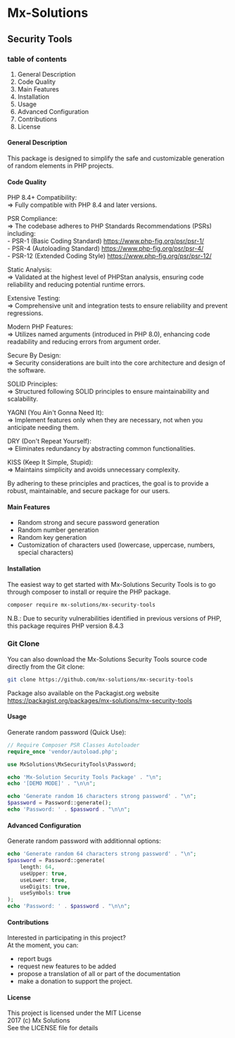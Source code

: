 # Mx-Solutions

## Security Tools

### table of contents
1. General Description
2. Code Quality
3. Main Features
4. Installation
5. Usage
6. Advanced Configuration
7. Contributions
8. License

#### General Description
This package is designed to simplify the safe and customizable generation of random elements in PHP projects.

#### Code Quality
PHP 8.4+ Compatibility:  
 => Fully compatible with PHP 8.4 and later versions.
  
PSR Compliance:  
 => The codebase adheres to PHP Standards Recommendations (PSRs) including:  
    - PSR-1 (Basic Coding Standard)  https://www.php-fig.org/psr/psr-1/  
    - PSR-4 (Autoloading Standard)   https://www.php-fig.org/psr/psr-4/  
    - PSR-12 (Extended Coding Style) https://www.php-fig.org/psr/psr-12/  
  
Static Analysis:  
 => Validated at the highest level of PHPStan analysis, ensuring code reliability and reducing potential runtime errors.  
  
Extensive Testing:  
 => Comprehensive unit and integration tests to ensure reliability and prevent regressions.  
  
Modern PHP Features:  
 => Utilizes named arguments (introduced in PHP 8.0), enhancing code readability and reducing errors from argument order.  
  
Secure By Design:  
 => Security considerations are built into the core architecture and design of the software.  
  
SOLID Principles:  
 => Structured following SOLID principles to ensure maintainability and scalability.  
  
YAGNI (You Ain't Gonna Need It):  
 => Implement features only when they are necessary, not when you anticipate needing them.  
  
DRY (Don't Repeat Yourself):  
 => Eliminates redundancy by abstracting common functionalities.  
  
KISS (Keep It Simple, Stupid):  
 => Maintains simplicity and avoids unnecessary complexity.  
  
By adhering to these principles and practices, the goal is to provide a robust, maintainable, and secure package for our users.

#### Main Features
 - Random strong and secure password generation
 - Random number generation
 - Random key generation
 - Customization of characters used (lowercase, uppercase, numbers, special characters)

#### Installation

The easiest way to get started with Mx-Solutions Security Tools is to go through composer to install or require the PHP package.  

```bash
composer require mx-solutions/mx-security-tools
```

N.B.: Due to security vulnerabilities identified in previous versions of PHP, this package requires PHP version 8.4.3

### Git Clone
You can also download the Mx-Solutions Security Tools source code directly from the Git clone:  

```bash
git clone https://github.com/mx-solutions/mx-security-tools
```

Package also available on the Packagist.org website  
https://packagist.org/packages/mx-solutions/mx-security-tools

#### Usage

Generate random password (Quick Use):  
```php
// Require Composer PSR Classes Autoloader
require_once 'vendor/autoload.php';

use MxSolutions\MxSecurityTools\Password;

echo 'Mx-Solution Security Tools Package' . "\n";
echo '[DEMO MODE]' . "\n\n";

echo 'Generate random 16 characters strong password' . "\n";
$password = Password::generate();
echo 'Password: ' . $password . "\n\n";
```

#### Advanced Configuration

Generate random password with additionnal options:  
```php
echo 'Generate random 64 characters strong password' . "\n";
$password = Password::generate(
    length: 64,
    useUpper: true,
    useLower: true,
    useDigits: true,
    useSymbols: true
);
echo 'Password: ' . $password . "\n\n";
```

#### Contributions
Interested in participating in this project?  
At the moment, you can:  
 - report bugs
 - request new features to be added
 - propose a translation of all or part of the documentation
 - make a donation to support the project.

#### License
This project is licensed under the MIT License  
2017 (c) Mx Solutions  
See the LICENSE file for details
